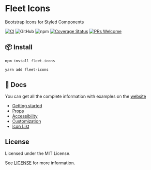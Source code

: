 # Fleet Icons

Bootstrap Icons for Styled Components

[![CI](https://github.com/daacdev/fleet-icons/actions/workflows/ci.yml/badge.svg)](https://github.com/daacdev/fleet-icons/actions/workflows/ci.yml)
![GitHub](https://img.shields.io/github/license/daacdev/fleet-icons)
![npm](https://img.shields.io/npm/v/fleet-icons)
[![Coverage Status](https://coveralls.io/repos/github/daacdev/fleet-icons/badge.svg?branch=main)](https://coveralls.io/github/daacdev/fleet-icons?branch=main)
[![PRs Welcome](https://img.shields.io/badge/PRs-welcome-brightgreen.svg?style=flat-square)](http://makeapullrequest.com)

## 📦 Install

```bash
npm install fleet-icons
```

```bash
yarn add fleet-icons
```

## 📑 Docs

You can get all the complete information with examples on the [website](https://daacdev.github.io/fleet-icons/)

* [Getting started](https://daacdev.github.io/fleet-icons/getting-started/installation)
* [Props](https://daacdev.github.io/fleet-icons/props)
* [Accessibility](https://daacdev.github.io/fleet-icons/accessibility)
* [Customization](https://daacdev.github.io/fleet-icons/customization)
* [Icon List](https://daacdev.github.io/fleet-icons/list-icons)

## License

Licensed under the MIT License.

See [LICENSE](./LICENSE) for more information.